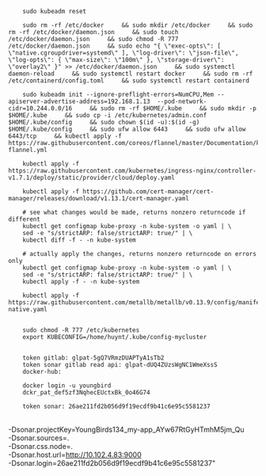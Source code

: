         sudo kubeadm reset 

        sudo rm -rf /etc/docker     && sudo mkdir /etc/docker     && sudo rm -rf /etc/docker/daemon.json     && sudo touch /etc/docker/daemon.json     && sudo chmod -R 777 /etc/docker/daemon.json     && sudo echo "{ \"exec-opts\": [ \"native.cgroupdriver=systemd\" ], \"log-driver\": \"json-file\", \"log-opts\": { \"max-size\": \"100m\" }, \"storage-driver\": \"overlay2\" }" >> /etc/docker/daemon.json     && sudo systemctl daemon-reload     && sudo systemctl restart docker     && sudo rm -rf /etc/containerd/config.toml     && sudo systemctl restart containerd

        sudo kubeadm init --ignore-preflight-errors=NumCPU,Mem --apiserver-advertise-address=192.168.1.13  --pod-network-cidr=10.244.0.0/16     && sudo rm -rf $HOME/.kube     && sudo mkdir -p $HOME/.kube     && sudo cp -i /etc/kubernetes/admin.conf $HOME/.kube/config     && sudo chown $(id -u):$(id -g) $HOME/.kube/config     && sudo ufw allow 6443     && sudo ufw allow 6443/tcp     && kubectl apply -f https://raw.githubusercontent.com/coreos/flannel/master/Documentation/kube-flannel.yml

        kubectl apply -f https://raw.githubusercontent.com/kubernetes/ingress-nginx/controller-v1.7.1/deploy/static/provider/cloud/deploy.yaml
        
        kubectl apply -f https://github.com/cert-manager/cert-manager/releases/download/v1.13.1/cert-manager.yaml

        # see what changes would be made, returns nonzero returncode if different
        kubectl get configmap kube-proxy -n kube-system -o yaml | \
        sed -e "s/strictARP: false/strictARP: true/" | \
        kubectl diff -f - -n kube-system

        # actually apply the changes, returns nonzero returncode on errors only
        kubectl get configmap kube-proxy -n kube-system -o yaml | \
        sed -e "s/strictARP: false/strictARP: true/" | \
        kubectl apply -f - -n kube-system

        kubectl apply -f https://raw.githubusercontent.com/metallb/metallb/v0.13.9/config/manifests/metallb-native.yaml


        sudo chmod -R 777 /etc/kubernetes
        export KUBECONFIG=/home/huynt/.kube/config-mycluster


        token gitlab: glpat-5gQ7VRmzDUAPTyA1sTb2
        token sonar gitlab read api: glpat-dUQ4ZUzsWgNC1WmeXssS
        docker-hub: 

        docker login -u youngbird
        dckr_pat_def5zf3NqhecEUctxBk_0o46G74

        token sonar: 26ae211fd2b056d9f19ecdf9b41c6e95c5581237

        


\
           -Dsonar.projectKey=YoungBirds134_my-app_AYw67RtGyHTmhM5jm_Qu \
           -Dsonar.sources=. \
           -Dsonar.css.node=. \
           -Dsonar.host.url=http://10.102.4.83:9000 \
           -Dsonar.login=26ae211fd2b056d9f19ecdf9b41c6e95c5581237"